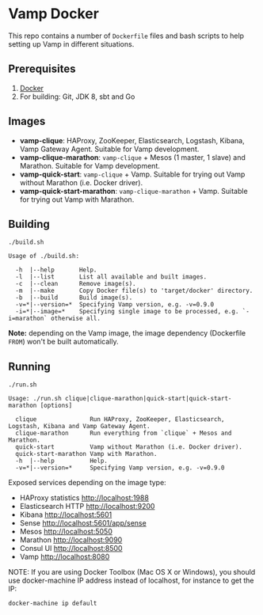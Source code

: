 # Vamp Docker

This repo contains a number of `Dockerfile` files and bash scripts to help setting up Vamp in different situations. 

## Prerequisites

1. [Docker](https://docs.docker.com/)
2. For building: Git, JDK 8, sbt and Go

## Images

- **vamp-clique**: HAProxy, ZooKeeper, Elasticsearch, Logstash, Kibana, Vamp Gateway Agent. Suitable for Vamp development.
- **vamp-clique-marathon**: `vamp-clique` + Mesos (1 master, 1 slave) and Marathon. Suitable for Vamp development.
- **vamp-quick-start**: `vamp-clique` + Vamp. Suitable for trying out Vamp without Marathon (i.e. Docker driver).
- **vamp-quick-start-marathon**: `vamp-clique-marathon` + Vamp. Suitable for trying out Vamp with Marathon.
 
## Building

```
./build.sh

Usage of ./build.sh:

  -h  |--help       Help.
  -l  |--list       List all available and built images.
  -c  |--clean      Remove image(s).
  -m  |--make       Copy Docker file(s) to 'target/docker' directory.
  -b  |--build      Build image(s).
  -v=*|--version=*  Specifying Vamp version, e.g. -v=0.9.0
  -i=*|--image=*    Specifying single image to be processed, e.g. `-i=marathon` otherwise all.
```

**Note:** depending on the Vamp image, the image dependency (Dockerfile `FROM`) won't be built automatically. 

## Running

```
./run.sh

Usage: ./run.sh clique|clique-marathon|quick-start|quick-start-marathon [options] 

  clique               Run HAProxy, ZooKeeper, Elasticsearch, Logstash, Kibana and Vamp Gateway Agent.
  clique-marathon      Run everything from `clique` + Mesos and Marathon.
  quick-start          Vamp without Marathon (i.e. Docker driver).
  quick-start-marathon Vamp with Marathon.
  -h  |--help          Help.
  -v=*|--version=*     Specifying Vamp version, e.g. -v=0.9.0
```

Exposed services depending on the image type:

- HAProxy statistics [http://localhost:1988](http://localhost:1988)
- Elasticsearch HTTP [http://localhost:9200](http://localhost:9200)
- Kibana [http://localhost:5601](http://localhost:5601)
- Sense [http://localhost:5601/app/sense](http://localhost:5601/app/sense)
- Mesos [http://localhost:5050](http://localhost:5050)
- Marathon [http://localhost:9090](http://localhost:9090)
- Consul UI [http://localhost:8500](http://localhost:8500)
- Vamp [http://localhost:8080](http://localhost:8080)

NOTE: If you are using Docker Toolbox (Mac OS X or Windows), you should use docker-machine IP address instead of localhost, for instance to get the IP:
```
docker-machine ip default
```
